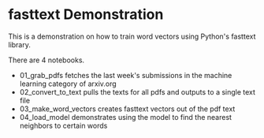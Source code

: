 # fasttext Demonstration

This is a demonstration on how to train word vectors using Python's fasttext library.

There are 4 notebooks.
* 01_grab_pdfs fetches the last week's submissions in the machine learning category of arxiv.org
* 02_convert_to_text pulls the texts for all pdfs and outputs to a single text file
* 03_make_word_vectors creates fasttext vectors out of the pdf text
* 04_load_model demonstrates using the model to find the nearest neighbors to certain words
